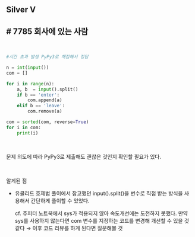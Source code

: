 ## Silver V

## # 7785 회사에 있는 사람

<br/>

```python
#시간 초과 발생 PyPy3로 채점해서 정답

n = int(input())
com = []

for i in range(n):
    a, b  = input().split()
    if b == 'enter':
        com.append(a)
    elif b == 'leave':
        com.remove(a)

com = sorted(com, reverse=True)
for i in com:
    print(i)
```

<br/>

문제 의도에 따라 PyPy3로 제출해도 괜찮은 것인지 확인할 필요가 있다.

<br/>

알게된 점

* 유클리드 호제법 풀이에서 참고했던 input().split()을 변수로 직접 받는 방식을 사용해서 간단하게 풀이할 수 있었다.

  cf. 주피터 노트북에서 sys가 적용되지 않아 속도개선에는 도전하지 못했다. 만약 sys를 사용하지 않는다면 com 변수를 지정하는 코드를 변경해 개선할 수 있을 것 같다 → 이후 코드 리뷰를 하게 된다면 질문해볼 것

  